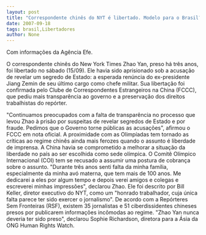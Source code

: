 ```yaml
---
layout: post
title: "Correspondente chinês do NYT é libertado. Modelo para o Brasil?"
date: 2007-09-18
tags: brasil,Libertadores
author: None
---
```

Com informa&ccedil;&otilde;es da Ag&ecirc;ncia Efe. 

O correspondente chin&ecirc;s do New York Times Zhao Yan, preso h&aacute; tr&ecirc;s anos, foi libertado no s&aacute;bado (15/09). Ele havia sido aprisionado sob a acusa&ccedil;&atilde;o de revelar um segredo de Estado: a esperada ren&uacute;ncia do ex-presidente Jiang Zemin de seu &uacute;ltimo cargo como chefe militar. Sua liberta&ccedil;&atilde;o foi confirmada pelo Clube de Correspondentes Estrangeiros na China (FCCC), que pediu mais transpar&ecirc;ncia ao governo e a preserva&ccedil;&atilde;o dos direitos trabalhistas do rep&oacute;rter. 

&quot;Continuamos preocupados com a falta de transpar&ecirc;ncia no processo que levou Zhao &agrave; pris&atilde;o por suspeitas de revelar segredos de Estado e por fraude. Pedimos que o Governo torne p&uacute;blicas as acusa&ccedil;&otilde;es&quot;, afirmou o FCCC em nota oficial.
A proximidade com as Olimp&iacute;adas tem tornado as cr&iacute;ticas ao regime chin&ecirc;s ainda mais ferozes quando o assunto &eacute; liberdade de imprensa. A China havia se comprometido a melhorar a situa&ccedil;&atilde;o da liberdade no pa&iacute;s ao ser escolhida como sede ol&iacute;mpica. O Comit&ecirc; Ol&iacute;mpico Internacional (COI) tem se recusado a assumir uma postura de cobran&ccedil;a sobre o assunto. 
&quot;Durante tr&ecirc;s anos senti falta da minha fam&iacute;lia, especialmente da minha av&oacute; materna, que tem mais de 100 anos. Me dedicarei a eles por algum tempo e depois verei amigos e colegas e escreverei minhas impress&otilde;es&quot;, declarou Zhao. Ele foi descrito por Bill Keller, diretor executivo do NYT, como um &quot;honrado trabalhador, cuja &uacute;nica falta parece ter sido exercer o jornalismo&quot;.
De acordo com a Rep&oacute;rteres Sem Fronteiras (RSF), existem 35 jornalistas e 51 ciberdissidentes chineses presos por publicarem informa&ccedil;&otilde;es inc&ocirc;modas ao regime. &quot;Zhao Yan nunca deveria ter sido preso&quot;, declarou Sophie Richardson, diretora para a &Aacute;sia da ONG Human Rights Watch. 